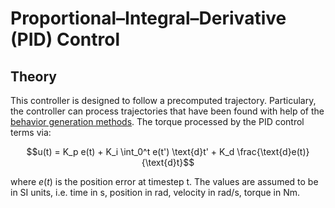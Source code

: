 #  Proportional–Integral–Derivative (PID) Control #

## Theory #

This controller is designed to follow a precomputed trajectory. Particulary, the controller can process trajectories that have been found with help of the [behavior generation methods](../../../behavior_generation/README.md). The torque processed by the PID control terms via:
```math
u(t) = K_p e(t) + K_i \int_0^t e(t') \text{d}t' + K_d \frac{\text{d}e(t)}{\text{d}t}
```
where $e(t)$ is the position error at timestep t. The values are assumed to be in SI units, i.e. time in s, position in rad, velocity in rad/s, torque in Nm.

